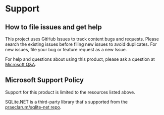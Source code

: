 # Support

## How to file issues and get help  

This project uses GitHub Issues to track content bugs and requests. Please search the existing issues before filing new issues to avoid duplicates. For new issues, file your bug or
feature request as a new Issue.

For help and questions about using this product, please ask a question at [Microsoft Q&A](/answers/topics/dotnet-maui.html).

## Microsoft Support Policy  

Support for this product is limited to the resources listed above.

SQLite.NET is a third-party library that's supported from the [praeclarum/sqlite-net repo](https://github.com/praeclarum/sqlite-net).
